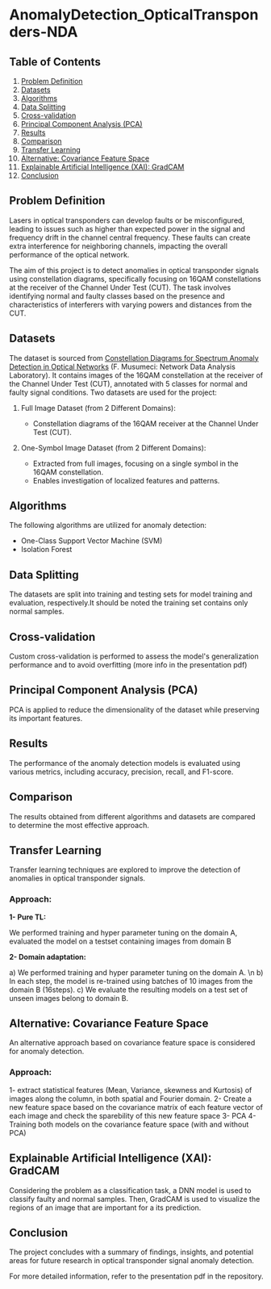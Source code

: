 # AnomalyDetection_OpticalTransponders-NDA

## Table of Contents
1. [Problem Definition](#problem-definition)
2. [Datasets](#datasets)
3. [Algorithms](#algorithms)
4. [Data Splitting](#data-splitting)
5. [Cross-validation](#cross-validation)
6. [Principal Component Analysis (PCA)](#principal-component-analysis-pca)
7. [Results](#results)
8. [Comparison](#comparison)
9. [Transfer Learning](#transfer-learning)
10. [Alternative: Covariance Feature Space](#alternative-covariance-feature-space)
11. [Explainable Artificial Intelligence (XAI): GradCAM](#explainable-artificial-intelligence-xai-gradcam)
12. [Conclusion](#conclusion)

## Problem Definition

Lasers in optical transponders can develop faults or be misconfigured, leading to issues such as higher than expected power in the signal and frequency drift in the channel central frequency. These faults can create extra interference for neighboring channels, impacting the overall performance of the optical network. 

The aim of this project is to detect anomalies in optical transponder signals using constellation diagrams, specifically focusing on 16QAM constellations at the receiver of the Channel Under Test (CUT). The task involves identifying normal and faulty classes based on the presence and characteristics of interferers with varying powers and distances from the CUT.

## Datasets
The dataset is sourced from [Constellation Diagrams for Spectrum Anomaly Detection in Optical Networks](https://ieee-dataport.org/open-access/constellation-diagrams-spectrum-anomaly-detection-optical-networks) (F. Musumeci: Network Data Analysis Laboratory). It contains images of the 16QAM constellation at the receiver of the Channel Under Test (CUT), annotated with 5 classes for normal and faulty signal conditions.
Two datasets are used for the project:

1. Full Image Dataset (from 2 Different Domains):
   - Constellation diagrams of the 16QAM receiver at the Channel Under Test (CUT).

2. One-Symbol Image Dataset (from 2 Different Domains):
   - Extracted from full images, focusing on a single symbol in the 16QAM constellation.
   - Enables investigation of localized features and patterns.

## Algorithms

The following algorithms are utilized for anomaly detection:

- One-Class Support Vector Machine (SVM)
- Isolation Forest

## Data Splitting

The datasets are split into training and testing sets for model training and evaluation, respectively.It should be noted the training set contains only normal samples.

## Cross-validation

Custom cross-validation is performed to assess the model's generalization performance and to avoid overfitting (more info in the presentation pdf)

## Principal Component Analysis (PCA)

PCA is applied to reduce the dimensionality of the dataset while preserving its important features.

## Results

The performance of the anomaly detection models is evaluated using various metrics, including accuracy, precision, recall, and F1-score.

## Comparison

The results obtained from different algorithms and datasets are compared to determine the most effective approach.

## Transfer Learning

Transfer learning techniques are explored to improve the detection of anomalies in optical transponder signals.

### **Approach:**

 **1- Pure TL:**  

We performed training and hyper parameter tuning on the domain A, evaluated the model on a testset containing images from domain B

 **2- Domain adaptation:**

a) We performed training and hyper parameter tuning on the domain A. \n
b) In each step, the model is re-trained using batches of 10 images from the domain B (16steps).
c) We evaluate the resulting models on a test set of unseen images belong to domain B.

## Alternative: Covariance Feature Space

An alternative approach based on covariance feature space is considered for anomaly detection.
### **Approach:** 

 1- extract statistical features (Mean, Variance, skewness and Kurtosis) of images along the column, in both spatial and Fourier domain.
 2- Create a new feature space based on the covariance matrix of each feature vector of each image and check the sparebility of this new feature space
 3- PCA
 4- Training both models on the covariance feature space (with and without PCA)

## Explainable Artificial Intelligence (XAI): GradCAM

Considering the problem as a classification task, a DNN model is used to classify faulty and normal samples. Then, GradCAM is used to visualize the regions of an image that are important for a its prediction.

## Conclusion

The project concludes with a summary of findings, insights, and potential areas for future research in optical transponder signal anomaly detection.

For more detailed information, refer to the presentation pdf in the repository.
